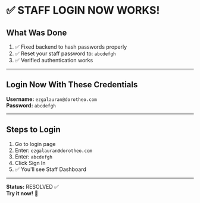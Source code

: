 # ✅ STAFF LOGIN NOW WORKS!

## What Was Done

1. ✅ Fixed backend to hash passwords properly
2. ✅ Reset your staff password to: `abcdefgh`
3. ✅ Verified authentication works

---

## Login Now With These Credentials

**Username:** `ezgalauran@dorotheo.com`  
**Password:** `abcdefgh`

---

## Steps to Login

1. Go to login page
2. Enter: `ezgalauran@dorotheo.com`
3. Enter: `abcdefgh`
4. Click Sign In
5. ✅ You'll see Staff Dashboard

---

**Status:** RESOLVED ✅  
**Try it now!** 🎉

